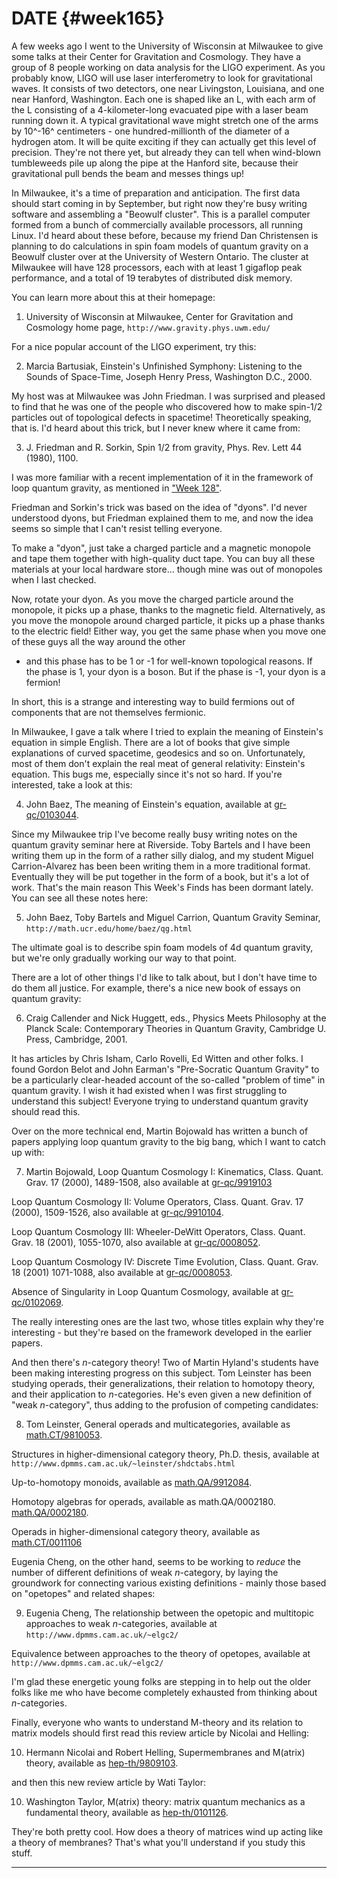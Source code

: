 # DATE {#week165}

A few weeks ago I went to the University of Wisconsin at Milwaukee to
give some talks at their Center for Gravitation and Cosmology. They have
a group of 8 people working on data analysis for the LIGO experiment. As
you probably know, LIGO will use laser interferometry to look for
gravitational waves. It consists of two detectors, one near Livingston,
Louisiana, and one near Hanford, Washington. Each one is shaped like an
L, with each arm of the L consisting of a 4-kilometer-long evacuated
pipe with a laser beam running down it. A typical gravitational wave
might stretch one of the arms by 10^-16^ centimeters - one
hundred-millionth of the diameter of a hydrogen atom. It will be quite
exciting if they can actually get this level of precision. They're not
there yet, but already they can tell when wind-blown tumbleweeds pile up
along the pipe at the Hanford site, because their gravitational pull
bends the beam and messes things up!

In Milwaukee, it's a time of preparation and anticipation. The first
data should start coming in by September, but right now they're busy
writing software and assembling a "Beowulf cluster". This is a
parallel computer formed from a bunch of commercially available
processors, all running Linux. I'd heard about these before, because my
friend Dan Christensen is planning to do calculations in spin foam
models of quantum gravity on a Beowulf cluster over at the University of
Western Ontario. The cluster at Milwaukee will have 128 processors, each
with at least 1 gigaflop peak performance, and a total of 19 terabytes
of distributed disk memory.

You can learn more about this at their homepage:

1) University of Wisconsin at Milwaukee, Center for Gravitation and
Cosmology home page, `http://www.gravity.phys.uwm.edu/`

For a nice popular account of the LIGO experiment, try this:

2) Marcia Bartusiak, Einstein's Unfinished Symphony: Listening to the
Sounds of Space-Time, Joseph Henry Press, Washington D.C., 2000.

My host was at Milwaukee was John Friedman. I was surprised and pleased
to find that he was one of the people who discovered how to make
spin-1/2 particles out of topological defects in spacetime!
Theoretically speaking, that is. I'd heard about this trick, but I
never knew where it came from:

3) J. Friedman and R. Sorkin, Spin 1/2 from gravity, Phys. Rev. Lett 44
(1980), 1100.

I was more familiar with a recent implementation of it in the framework
of loop quantum gravity, as mentioned in ["Week 128"](#week128).

Friedman and Sorkin's trick was based on the idea of "dyons". I'd
never understood dyons, but Friedman explained them to me, and now the
idea seems so simple that I can't resist telling everyone.

To make a "dyon", just take a charged particle and a magnetic monopole
and tape them together with high-quality duct tape. You can buy all
these materials at your local hardware store... though mine was out of
monopoles when I last checked.

Now, rotate your dyon. As you move the charged particle around the
monopole, it picks up a phase, thanks to the magnetic field.
Alternatively, as you move the monopole around charged particle, it
picks up a phase thanks to the electric field! Either way, you get the
same phase when you move one of these guys all the way around the other
- and this phase has to be 1 or -1 for well-known topological reasons.
If the phase is 1, your dyon is a boson. But if the phase is -1, your
dyon is a fermion!

In short, this is a strange and interesting way to build fermions out of
components that are not themselves fermionic.

In Milwaukee, I gave a talk where I tried to explain the meaning of
Einstein's equation in simple English. There are a lot of books that
give simple explanations of curved spacetime, geodesics and so on.
Unfortunately, most of them don't explain the real meat of general
relativity: Einstein's equation. This bugs me, especially since it's
not so hard. If you're interested, take a look at this:

4) John Baez, The meaning of Einstein's equation, available at
[gr-qc/0103044](http://xxx.lanl.gov/abs/gr-qc/0103044).

Since my Milwaukee trip I've become really busy writing notes on the
quantum gravity seminar here at Riverside. Toby Bartels and I have been
writing them up in the form of a rather silly dialog, and my student
Miguel Carrion-Alvarez has been been writing them in a more traditional
format. Eventually they will be put together in the form of a book, but
it's a lot of work. That's the main reason This Week's Finds has been
dormant lately. You can see all these notes here:

5) John Baez, Toby Bartels and Miguel Carrion, Quantum Gravity Seminar,
`http://math.ucr.edu/home/baez/qg.html`

The ultimate goal is to describe spin foam models of 4d quantum gravity,
but we're only gradually working our way to that point.

There are a lot of other things I'd like to talk about, but I don't
have time to do them all justice. For example, there's a nice new book
of essays on quantum gravity:

6) Craig Callender and Nick Huggett, eds., Physics Meets Philosophy at
the Planck Scale: Contemporary Theories in Quantum Gravity, Cambridge U.
Press, Cambridge, 2001.

It has articles by Chris Isham, Carlo Rovelli, Ed Witten and other
folks. I found Gordon Belot and John Earman's "Pre-Socratic Quantum
Gravity" to be a particularly clear-headed account of the so-called
"problem of time" in quantum gravity. I wish it had existed when I was
first struggling to understand this subject! Everyone trying to
understand quantum gravity should read this.

Over on the more technical end, Martin Bojowald has written a bunch of
papers applying loop quantum gravity to the big bang, which I want to
catch up with:

7) Martin Bojowald, Loop Quantum Cosmology I: Kinematics, Class. Quant.
Grav. 17 (2000), 1489-1508, also available at
[gr-qc/9919103](http://xxx.lanl.gov/abs/gr-qc/9919103)

Loop Quantum Cosmology II: Volume Operators, Class. Quant. Grav. 17
(2000), 1509-1526, also available at
[gr-qc/9910104](http://xxx.lanl.gov/abs/gr-qc/9910104).

Loop Quantum Cosmology III: Wheeler-DeWitt Operators, Class. Quant.
Grav. 18 (2001), 1055-1070, also available at
[gr-qc/0008052](http://xxx.lanl.gov/abs/gr-qc/0008052).

Loop Quantum Cosmology IV: Discrete Time Evolution, Class. Quant. Grav.
18 (2001) 1071-1088, also available at
[gr-qc/0008053](http://xxx.lanl.gov/abs/gr-qc/0008053).

Absence of Singularity in Loop Quantum Cosmology, available at
[gr-qc/0102069](http://xxx.lanl.gov/abs/gr-qc/0102069).

The really interesting ones are the last two, whose titles explain why
they're interesting - but they're based on the framework developed in
the earlier papers.

And then there's $n$-category theory! Two of Martin Hyland's students
have been making interesting progress on this subject. Tom Leinster has
been studying operads, their generalizations, their relation to homotopy
theory, and their application to $n$-categories. He's even given a new
definition of "weak $n$-category", thus adding to the profusion of
competing candidates:

8) Tom Leinster, General operads and multicategories, available as
[math.CT/9810053](http://xxx.lanl.gov/abs/math.CT/9810053).

Structures in higher-dimensional category theory, Ph.D. thesis,
available at `http://www.dpmms.cam.ac.uk/~leinster/shdctabs.html`

Up-to-homotopy monoids, available as
[math.QA/9912084](http://xxx.lanl.gov/abs/math.QA/9912084).

Homotopy algebras for operads, available as math.QA/0002180.
[math.QA/0002180](http://xxx.lanl.gov/abs/math.QA/0002180).

Operads in higher-dimensional category theory, available as
[math.CT/0011106](http://xxx.lanl.gov/abs/math.CT/0011106)

Eugenia Cheng, on the other hand, seems to be working to *reduce* the
number of different definitions of weak $n$-category, by laying the
groundwork for connecting various existing definitions - mainly those
based on "opetopes" and related shapes:

9) Eugenia Cheng, The relationship between the opetopic and multitopic
approaches to weak $n$-categories, available at
`http://www.dpmms.cam.ac.uk/~elgc2/`

Equivalence between approaches to the theory of opetopes, available at
`http://www.dpmms.cam.ac.uk/~elgc2/`

I'm glad these energetic young folks are stepping in to help out the
older folks like me who have become completely exhausted from thinking
about $n$-categories.

Finally, everyone who wants to understand M-theory and its relation to
matrix models should first read this review article by Nicolai and
Helling:

10) Hermann Nicolai and Robert Helling, Supermembranes and M(atrix)
theory, available as
[hep-th/9809103](http://xxx.lanl.gov/abs/hep-th/9809103).

and then this new review article by Wati Taylor:

10) Washington Taylor, M(atrix) theory: matrix quantum mechanics as a
fundamental theory, available as
[hep-th/0101126](http://xxx.lanl.gov/abs/hep-th/0101126).

They're both pretty cool. How does a theory of matrices wind up acting
like a theory of membranes? That's what you'll understand if you study
this stuff.

------------------------------------------------------------------------
